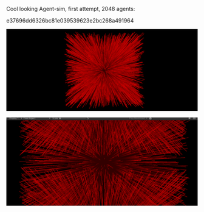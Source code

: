 Cool looking Agent-sim, first attempt, 2048 agents:

e37696dd6326bc81e039539623e2bc268a491964

![1730237426184](image/readme/1730237426184.png)

![1730237450919](image/readme/1730237450919.png)
